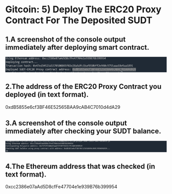 # Gitcoin: 5) Deploy The ERC20 Proxy Contract For The Deposited SUDT

## 1.A screenshot of the console output immediately after deploying smart contract.

![1.png](1.png)

## 2.The address of the ERC20 Proxy Contract you deployed (in text format).

0xdB5855e6cf3BF46E52565BAA9cAB4C7010d4dA29

## 3.A screenshot of the console output immediately after checking your SUDT balance.

![2.png](2.png)

## 4.The Ethereum address that was checked (in text format).

0xcc2386e07aAd5D8cfFe47704e1e939B76b399954
